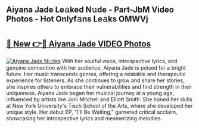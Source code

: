 ## Aiyana Jade Le𝚊ked N𝚞de - Part-JbM Video Photos - Hot Onlyf𝚊ns Le𝚊ks OMWVj

# <h2><a href="http://ac28200.deff.icu/?id=Aiyana+Jade">🔗 New 👉🔴 Aiyana Jade VIDEO Photos</a></h2>

[![Aiyana Jade N𝚞des](https://i.imgur.com/rIISA9y.gif)](http://ac28200.deff.icu/?id=Aiyana+Jade)
With her soulful voice, introspective lyrics, and genuine connection with her audience, Aiyana Jade is poised for a bright future. Her music transcends genres, offering a relatable and therapeutic experience for listeners. As she continues to grow and share her stories, she inspires others to embrace their vulnerabilities and find strength in their uniqueness. Aiyana Jade began her musical journey at a young age, influenced by artists like Joni Mitchell and Elliott Smith. She honed her skills at New York University's Tisch School of the Arts, where she developed her unique style. Her debut EP, "I'll Be Waiting," garnered critical acclaim, showcasing her introspective lyrics and mesmerizing melodies.
